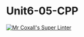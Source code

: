 # Unit6-05-CPP
[![Mr Coxall's Super Linter](https://github.com/ICS3U-Programming-NathanA/Unit6-05-CPP/workflows/Mr%20Coxall's%20Super%20Linter/badge.svg)](https://github.com/ICS3U-Programming-NathanA/Unit6-05-CPP/actions/)
